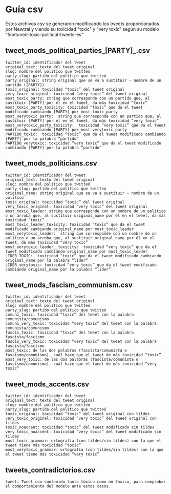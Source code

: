 # Guía csv
Estos archivos csv se generaron modificando los tweets proporcionados por Newtral y viendo su toxicidad "toxic" y "very toxic" según su modelo "finetuned-toxic-political-tweets-es"
## tweet_mods_political_parties_[PARTY]_.csv
    twitter_id: identificador del tweet
    original_text: texto del tweet original	
    slug: nombre del político que twitteó	
    party_slug: partido del político que twitteó	
    party_original: string original que se va a sustituir - nombre de un partido ([PARTY])	
    toxic_original: toxicidad “toxic” del tweet original	
    very_toxic_original: toxicidad “very toxic” del tweet original		
    most_toxic_party: string que corresponde con un partido que, al sustituir [PARTY] por él en el tweet, da más toxicidad “toxic” 	
    most_toxic_party_toxicity: toxicidad “toxic” que da el tweet modificado cambiando [PARTY] por most_toxic_party
    most_verytoxic_party:  string que corresponde con un partido que, al sustituir [PARTY] por él en el tweet, da más toxicidad “very toxic” 		
    most_verytoxic_party_toxicity:  toxicidad “very toxic” que da el tweet modificado cambiando [PARTY] por most_verytoxic_party
    PARTIDO_toxic:  toxicidad “toxic” que da el tweet modificado cambiando [PARTY] por la palabra “partido”	
    PARTIDO_verytoxic: toxicidad “very toxic” que da el tweet modificado cambiando [PARTY] por la palabra “partido”	

## tweet_mods_politicians.csv

    twitter_id: identificador del tweet
    original_text: texto del tweet original	
    slug: nombre del político que twitteó	
    party_slug: partido del político que twitteó	
    original_name: string original que se va a sustituir - nombre de un politico
    toxic_original: toxicidad “toxic” del tweet original	
    very_toxic_original: toxicidad “very toxic” del tweet original		
    most_toxic_leader: string que corresponde con un nombre de un politico o un arroba que, al sustituir original_name por él en el tweet, da más toxicidad “toxic” 	
    most_toxic_leader_toxicity: toxicidad “toxic” que da el tweet modificado cambiando original_name por most_toxic_leader
    most_verytoxic_leader:  string que corresponde con un nombre de un politico o un arroba que, al sustituir original_name por él en el tweet, da más toxicidad “very toxic” 	
    most_verytoxic_leader__toxicity:  toxicidad “very toxic” que da el tweet modificado cambiando original_name por most_toxic_leader
    LIDER_TOXIC:  toxicidad “toxic” que da el tweet modificado cambiando original_name por la palabra “lider”	
    LIDER_verytoxic: toxicidad “very toxic” que da el tweet modificado cambiando original_name por la palabra “lider”	
    
## tweet_mods_fascism_communism.csv

    twitter_id: identificador del tweet
    original_text: texto del tweet original	
    slug: nombre del político que twitteó	
    party_slug: partido del político que twitteó	
    comuni_toxic: toxicidad “toxic” del tweet con la palabra comunista/comunismo
    comuni_very_toxic: toxicidad “very toxic” del tweet con la palabra comunista/comunismo
    fascis_toxic: toxicidad “toxic” del tweet con la palabra fascista/fascismo
    fascis_very_toxic: toxicidad “very toxic” del tweet con la palabra fascista/fascismo
    most_toxic: de las dos palabras (fascista/comunista o fascismo/comunismo), cuál hace que el tweet de más toxicidad “toxic”
    most_very_toxic: de las dos palabras (fascista/comunista o fascismo/comunismo), cuál hace que el tweet de más toxicidad “very toxic”

## tweet_mods_accents.csv
	
    twitter_id: identificador del tweet
	original_text: texto del tweet original	
	slug: nombre del político que twitteó	
	party_slug: partido del político que twitteó	
    toxic_original: toxicidad “toxic” del tweet original con tildes
    very_toxic_original: toxicidad “very toxic” del tweet original con tildes
    toxic_noaccent: toxicidad “toxic” del tweet modificado sin tildes
    very_toxic_noaccent: toxicidad “very toxic” del tweet modificado sin tildes
    most_toxic_grammar: ortografía (con tildes/sin tildes) con la que el tweet tiene más toxicidad “toxic”
    most_verytoxic_grammar: ortografía (con tildes/sin tildes) con la que el tweet tiene más toxicidad “very toxic”
## tweets_contradictorios.csv

    tweet: Tweet con contenido tanto tóxico como no tóxico, para comprobar el comportamiento del modelo ante estos casos.
